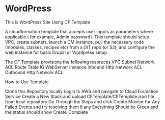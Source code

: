 # WordPress
This is WordPress Site Using CF Template

A cloudformation template that accepts user inputs as parameters where applicable ( for example, Admin password). This template should setup VPC, create subnets, launch a CM instance, pull the necessary code (modules, classes, recipes etc) from a GIT repo (or S3), and configure the web instance for basic Drupal or Wordpress setup

The CF Template provisions the following resoruces
 VPC
 Subnet
 Network ACL 
 Route Table
 IG
 WebServer Instance
 Inbound Http Network ACL
 Outbound Http Network ACL
 
 How to Use Template

Clone this Repository locally
Login to AWS and navigate to Cloud Formation Service
Create a New Stack and upload CFTemplate/CFTemplate.json file from local repository
Go Through the Steps and click Create
Monitor for Any Failed Events and try resolving them if any
Everything Should be Green and the status should show Create_Complete
